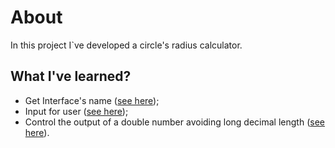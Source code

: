 # About 

In this project I`ve developed a circle's radius calculator.

## What I've learned?

- Get Interface's name ([see here](https://github.com/rodrigotamura/java-circle-radius/blob/master/src/br/com/circle/app/App.java#L18));
- Input for user ([see here](https://github.com/rodrigotamura/java-circle-radius/blob/master/src/br/com/circle/app/App.java#L24));
- Control the output of a double number avoiding long decimal length ([see here](https://github.com/rodrigotamura/java-circle-radius/blob/master/src/br/com/circle/app/App.java#L27)).